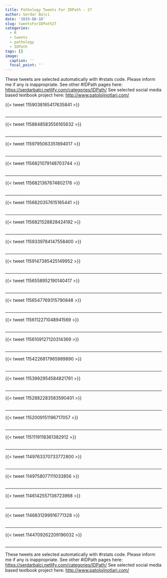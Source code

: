 ```yaml
---
title: Pathology Tweets For IDPath - 27
author: Serdar Balci
date: '2019-08-10'
slug: tweetsForIDPath27
categories:
  - R
  - tweets
  - pathology
  - IDPath
tags: []
image:
  caption: ''
  focal_point: ''
---
```



These tweets are selected automatically with #rstats code. Please inform me if any is inappropriate.
See other #IDPath pages here: https://serdarbalci.netlify.com/categories/IDPath/ 
See selected social media based textbook project here: http://www.patolojinotlari.com/

{{< tweet 1159038165417635841 >}}
<br>
<br>
<hr>
{{< tweet 1158848583556165632 >}}
<br>
<br>
<hr>
{{< tweet 1159795063351894017 >}}
<br>
<br>
<hr>
{{< tweet 1156821079148703744 >}}
<br>
<br>
<hr>
{{< tweet 1156821367674802176 >}}
<br>
<br>
<hr>
{{< tweet 1156820357615165441 >}}
<br>
<br>
<hr>
{{< tweet 1156821528828424192 >}}
<br>
<br>
<hr>
{{< tweet 1159339784147558400 >}}
<br>
<br>
<hr>
{{< tweet 1159147385425149952 >}}
<br>
<br>
<hr>
{{< tweet 1156558952190140417 >}}
<br>
<br>
<hr>
{{< tweet 1156547769315790848 >}}
<br>
<br>
<hr>
{{< tweet 1156112271048941569 >}}
<br>
<br>
<hr>
{{< tweet 1156109127120314369 >}}
<br>
<br>
<hr>
{{< tweet 1154226817965989890 >}}
<br>
<br>
<hr>
{{< tweet 1153992954584821761 >}}
<br>
<br>
<hr>
{{< tweet 1152882283583590401 >}}
<br>
<br>
<hr>
{{< tweet 1152009151196717057 >}}
<br>
<br>
<hr>
{{< tweet 1151119118361382912 >}}
<br>
<br>
<hr>
{{< tweet 1149763370733772800 >}}
<br>
<br>
<hr>
{{< tweet 1149758077111033856 >}}
<br>
<br>
<hr>
{{< tweet 1146142557136723968 >}}
<br>
<br>
<hr>
{{< tweet 1146831299916771328 >}}
<br>
<br>
<hr>
{{< tweet 1144709262209196032 >}}
<br>
<br>
<hr>


These tweets are selected automatically with #rstats code. Please inform me if any is inappropriate.
See other #IDPath pages here: https://serdarbalci.netlify.com/categories/IDPath/ 
See selected social media based textbook project here: http://www.patolojinotlari.com/
